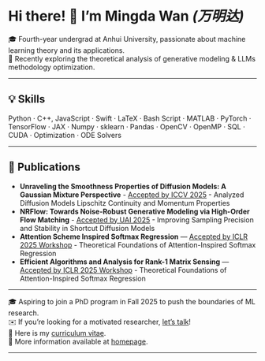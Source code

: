 # Hi there! 👋 I’m **Mingda Wan** *(万明达)*

🎓 Fourth-year undergrad at Anhui University, passionate about machine learning theory and its applications.  
🔭 Recently exploring the theoretical analysis of generative modeling & LLMs methodology optimization.

---

## 💡 Skills
Python · C++, JavaScript · Swift · LaTeX · Bash Script · MATLAB · PyTorch · TensorFlow · JAX · Numpy · sklearn · Pandas · OpenCV · OpenMP · SQL · CUDA · Optimization · ODE Solvers

---

## 📂 Publications
- **Unraveling the Smoothness Properties of Diffusion Models: A Gaussian Mixture Perspective** - [Accepted by ICCV 2025](https://mingdawan.github.io/data/papers_before_camera_ready_or_arxiv/Unraveling_the_Smoothness_Properties_of_Diffusion_Models_A_Gaussian_Mixture_Perspective.pdf.pdf) - Analyzed Diffusion Models Lipschitz Continuity and Momentum Properties 
- **NRFlow: Towards Noise-Robust Generative Modeling via High-Order Flow Matching** - [Accepted by UAI 2025](https://mingdawan.github.io/data/papers_before_camera_ready_or_arxiv/NRFlow_Towards_Noise-Robust_Generative_Modeling_via_High-Order_Flow_Matching.pdf) - Improving Sampling Precision and Stability in Shortcut Diffusion Models 
- **Attention Scheme Inspired Softmax Regression** — [Accepted by ICLR 2025 Workshop](https://openreview.net/pdf?id=po92bv6yRD) - Theoretical Foundations of Attention-Inspired Softmax Regression 
- **Efficient Algorithms and Analysis for Rank-1 Matrix Sensing** — [Accepted by ICLR 2025 Workshop](https://openreview.net/pdf?id=KifM9aeuDB) - Theoretical Foundations of Attention-Inspired Softmax Regression 
---

🎓 Aspiring to join a PhD program in Fall 2025 to push the boundaries of ML research.  
✉️ If you’re looking for a motivated researcher, [let’s talk](mailto:dylan.r.mathison@gmail.com)!  
📃 Here is my [curriculum vitae](https://mingdawan.github.io/data/assets/CV.pdf).  
🔗 More information available at [homepage](https://mingdawan.github.io). 

---
